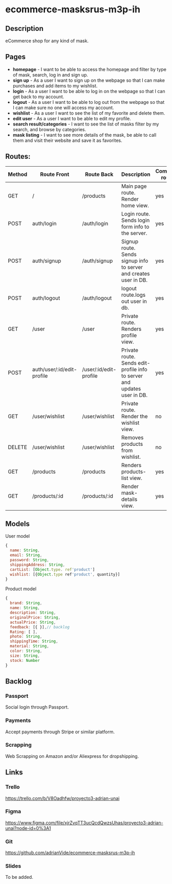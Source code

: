 # ecommerce-masksrus-m3p-ih


## Description

eCommerce shop for any kind of mask.

## Pages


- **homepage** - I want to be able to access the homepage and filter by type of mask, search, log in and sign up. 
- **sign up** - As a user I want to sign up on the webpage so that I can make purchases and add items to my wishlist.
- **login** - As a user I want to be able to log in on the webpage so that I can get back to my account.
- **logout** - As a user I want to be able to log out from the webpage so that I can make sure no one will access my account.
- **wishlist** - As a user I want to see the list of my favorite and delete them.
- **edit user** - As a user I want to be able to edit my profile.
- **search result/categories** - I want to see the list of masks filter by my search, and browse by categories.
- **mask listing** - I want to see more details of the mask, be able to call them and visit their website and save it as favorites.


## Routes:


| Method | Route Front | Route Back | Description| Completed routes 
|--------|-------|-------|------------|--------|
| GET  | / | /products | Main page route. Render home view.|yes|
| POST | auth/login | /auth/login | Login route. Sends login form info to the server.|yes|
| POST | auth/signup | /auth/signup | Signup route. Sends signup info to server and creates user in DB.|yes|
| POST | auth/logout | /auth/logout | logout route.logs out user in db.|yes|
| GET | /user | /user | Private route. Renders profile view.|yes|
| POST | auth/user/:id/edit-profile | /user/:id/edit-profile | Private route. Sends edit-profile info to server and updates user in DB.|yes|
| GET | /user/wishlist | /user/wishlist | Private route. Render the wishlist view.|no|
|DELETE| /user/wishlist | /user/wishlist| Removes products from wishlist.|no|
| GET | /products | /products | Renders products-list view.|yes|
| GET | /products/:id | /products/:id | Render mask-details view.|yes|



## Models

User model

```javascript
{
  name: String,
  email: String,
  password: String,
  shippingAddress: String,
  cartList: [Object.type. ref'product']
  wishlist: [{Object.type ref'product', quantity}]
}

```
Product model

```javascript
{
  brand: String,
  name: String,
  description: String,
  originalPrice: String,
  actualPrice: String,
  feedback: [{ }],// backlog
  Rating: [ ], 
  photo: String,
  shippingTime: String,
  material: String,
  color: String,
  size: String,
  stock: Number
}

```


## Backlog

### Passport

Social login through Passport.

### Payments

Accept payments through Stripe or similar platform.

### Scrapping

Web Scrapping on Amazon and/or Aliexpress for dropshipping.



## Links

### Trello 

https://trello.com/b/V8Oadhfw/proyecto3-adrian-unai

### Figma

https://www.figma.com/file/xjrZvqTT3ucQcdQwzsUhas/proyecto3-adrian-unai?node-id=0%3A1

### Git

https://github.com/adrianVide/ecommerce-masksrus-m3p-ih

### Slides

To be added.

